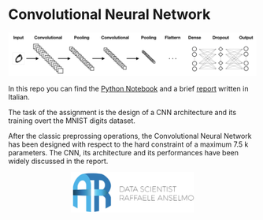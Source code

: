 
# Convolutional Neural Network

<p align = "center">
  <img src="https://github.com/RaffaeleAns/AML-Assignments/blob/master/images/CNN_Architecture.png" width = "700">
</p>    

In this repo you can find the [Python Notebook](https://github.com/RaffaeleAns/AML-Assignments/blob/master/CNN/CNN_Script.ipynb) and a brief [report](https://github.com/RaffaeleAns/AML-Assignments/blob/master/CNN/CNN_Report.pdf) written in Italian.

The task of the assignment is the design of a CNN architecture and its training overt the MNIST digits dataset.

After the classic preprossing operations, the Convolutional Neural Network has been designed with respect to the hard constraint of a maximum 7.5 k parameters. 
The CNN, its architecture and its performances have been widely discussed in the report.

<p align = "center">
  <img src="https://github.com/RaffaeleAns/AML-Assignments/blob/master/images/AR%20Logo.png" width = "250">
</p>   
